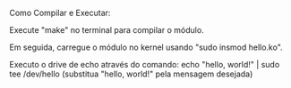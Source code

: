 Como Compilar e Executar:

Execute "make" no terminal para compilar o módulo.

Em seguida, carregue o módulo no kernel usando "sudo insmod hello.ko".

Executo o drive de echo através do comando: echo "hello, world!" | sudo tee /dev/hello
(substitua "hello, world!" pela mensagem desejada)

